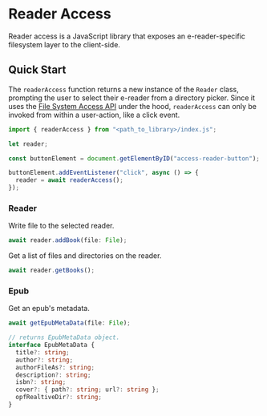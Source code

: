 # Reader Access

Reader access is a JavaScript library that exposes an e-reader-specific filesystem layer to the client-side.

## Quick Start

The `readerAccess` function returns a new instance of the `Reader` class, prompting the user to select their e-reader from a directory picker. Since it uses the [File System Access API](https://developer.mozilla.org/en-US/docs/Web/API/File_System_Access_API) under the hood, `readerAccess` can only be invoked from within a user-action, like a click event.

```js
import { readerAccess } from "<path_to_library>/index.js";

let reader;

const buttonElement = document.getElementByID("access-reader-button");

buttonElement.addEventListener("click", async () => {
  reader = await readerAccess();
});
```

### Reader

Write file to the selected reader.

```ts
await reader.addBook(file: File);
```

Get a list of files and directories on the reader.

```ts
await reader.getBooks();
```

### Epub

Get an epub's metadata.

```ts
await getEpubMetaData(file: File);

// returns EpubMetaData object.
interface EpubMetaData {
  title?: string;
  author?: string;
  authorFileAs?: string;
  description?: string;
  isbn?: string;
  cover?: { path?: string; url?: string };
  opfRealtiveDir?: string;
}
```
